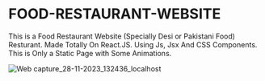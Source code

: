 # FOOD-RESTAURANT-WEBSITE
This is a Food Restaurant Website (Specially Desi or Pakistani Food) Resturant. Made Totally On React.JS. Using Js, Jsx And CSS Components. This is Only a Static Page with Some Animations. 

![Web capture_28-11-2023_132436_localhost](https://github.com/HassanRasool1/FOOD-RESTAURANT-WEBSITE/assets/109318661/a9aeff24-31e9-4712-99cd-df462a354d77)
